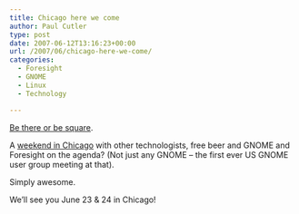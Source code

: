 ```yaml
---
title: Chicago here we come
author: Paul Cutler
type: post
date: 2007-06-12T13:16:23+00:00
url: /2007/06/chicago-here-we-come/
categories:
  - Foresight
  - GNOME
  - Linux
  - Technology

---
```

[Be there or be square][1].

A [weekend in Chicago][2] with other technologists, free beer and GNOME and Foresight on the agenda? (Not just any GNOME &#8211; the first ever US GNOME user group meeting at that).

Simply awesome.

We&#8217;ll see you June 23 & 24 in Chicago!

 [1]: http://slashtard.blogspot.com/2007/06/all-your-base-belong-to-gnome.html
 [2]: http://barcampchicago.com/
